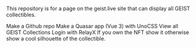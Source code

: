 This repository is for a page on the geist.live site that can display all 
GEIST collectibles.

Make a Github repo 
Make a Quasar app (Vue 3) with UnoCSS
View all GEIST Collections
Login with RelayX
If you own the NFT show it otherwise show a cool silhouette of the 
collectible.

